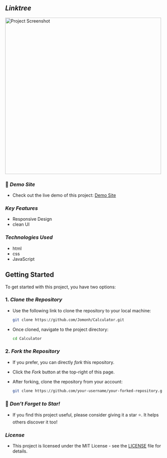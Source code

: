 ## *Linktree*

   <img src="https://github.com/Jomonh/Calculator/blob/main/Preview.png?raw=true" alt="Project Screenshot" width="500"/>

### 🔗 *Demo Site*
   - Check out the live demo of this project: [Demo Site](https://jomonh.github.io/Calculator/)
   
###  *Key Features*
   - Responsive Design
   - clean UI

###  *Technologies Used*
   - html
   - css
   - JavaScript

##  Getting Started

To get started with this project, you have two options:

### 1. *Clone the Repository*
   - Use the following link to clone the repository to your local machine:
    
     ```bash
     git clone https://github.com/Jomonh/Calculator.git

     
   - Once cloned, navigate to the project directory:
     
     ```bash
     cd Calculator
     

### 2. *Fork the Repository*
   - If you prefer, you can directly *fork* this repository.
   - Click the *Fork* button at the top-right of this page.
   - After forking, clone the repository from your account:

     ```bash
     git clone https://github.com/your-username/your-forked-repository.git


### 🌟 *Don’t Forget to Star!*
   - If you find this project useful, please consider giving it a star ⭐. It helps others discover it too!

###  *License*
   - This project is licensed under the MIT License - see the [LICENSE](https://opensource.org/license/MIT) file for details.
